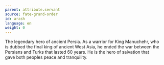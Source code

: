 ```yaml
---
parent: attribute.servant
source: fate-grand-order
id: arash
language: en
weight: 0
---
```


The legendary hero of ancient Persia.
As a warrior for King Manuchehr, who is dubbed the final king of ancient West Asia, he ended the war between the Persians and Turks that lasted 60 years.
He is the hero of salvation that gave both peoples peace and tranquility.
